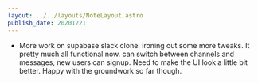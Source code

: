 ```yaml
---
layout: ../../layouts/NoteLayout.astro
publish_date: 20201221
---
```


- More work on supabase slack clone. ironing out some more tweaks. It pretty much all functional now. can switch between channels and messages, new users can signup. Need to make the UI look a little bit better. Happy with the groundwork so far though.
